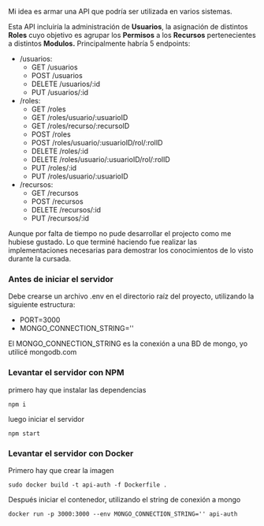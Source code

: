 Mi idea es armar una API que podría ser utilizada en varios sistemas.

Esta API incluiría la administración de **Usuarios**, la asignación de distintos **Roles** cuyo objetivo es agrupar los **Permisos** a los **Recursos** pertenecientes a distintos **Modulos.**
Principalmente habría 5 endpoints:

- /usuarios:
    - GET /usuarios
    - POST /usuarios
    - DELETE /usuarios/:id
    - PUT /usuarios/:id
- /roles:
    - GET /roles
    - GET /roles/usuario/:usuarioID
    - GET /roles/recurso/:recursoID
    - POST /roles
    - POST /roles/usuario/:usuarioID/rol/:rolID
    - DELETE /roles/:id
    - DELETE /roles/usuario/:usuarioID/rol/:rolID
    - PUT /roles/:id
    - PUT /roles/usuario/:usuarioID
- /recursos:
    - GET /recursos
    - POST /recursos
    - DELETE /recursos/:id
    - PUT /recursos/:id

Aunque por falta de tiempo no pude desarrollar el projecto como me hubiese gustado. Lo que terminé haciendo fue realizar las implementaciones necesarias para demostrar los conocimientos de lo visto durante la cursada.

### Antes de iniciar el servidor
Debe crearse un archivo .env en el directorio raíz del proyecto, utilizando la siguiente estructura:
- PORT=3000
- MONGO_CONNECTION_STRING=''
  

El MONGO_CONNECTION_STRING es la conexión a una BD de mongo, yo utilicé mongodb.com
### Levantar el servidor con NPM
primero hay que instalar las dependencias
```
npm i
```
luego iniciar el servidor 
```
npm start
```
### Levantar el servidor con Docker
Primero hay que crear la imagen
```
sudo docker build -t api-auth -f Dockerfile .
```
Después iniciar el contenedor, utilizando el string de conexión a mongo
```
docker run -p 3000:3000 --env MONGO_CONNECTION_STRING='' api-auth
```